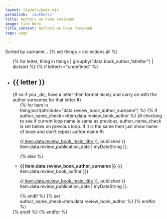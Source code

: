 ```yaml
---
layout: layouts/page.njk
permalink: '/authors/'
title: Authors we have reviewed
image: link here
title_content: Authors we have reviewed
tags: page

---
```


Sorted by surname... 
{% set things = collections.all %}
<ul class="nobullet-sublist">
{% for letter, thing in things | groupby("data.book_author_1stletter") | dictsort %}
{% if letter!=="undefined" %}
<li class="pad-bottom-20">
<h2>{{ letter }}</h2>
{# so if you _do_ have a letter then format nicely and carry on with the author surnames for that letter #}
<ul>
{% for item in thing|sort(attribute="data.review_book_author_surname") %}
{% if author_name_check==item.data.review_book_author %}
{# checking to see if current loop name is same as previous, author_name_check is set below on previous loop. If it is the same then just show name of book and don't repeat author name #}
<p class="margin-top-10">
<a href="{{ item.url }}">{{ item.data.review_book_main_title }}</a>, published {{ item.data.review_publication_date | myDateString }}.</p>
{% else %}
<li>
<p class="margin-top-40 margin-bottom-none">
<strong>{{ item.data.review_book_author_surname }}</strong>
({{ item.data.review_book_author }})</p>
<p class="margin-top-10 margin-bottom-none">
<a href="{{ item.url }}">{{ item.data.review_book_main_title }}</a>, published {{ item.data.review_publication_date | myDateString }}.</p>
</li>
{% endif %}
{% set author_name_check=item.data.review_book_author %}
{% endfor %}
</ul>
</li>
{% endif %}   
{% endfor %}
</ul>